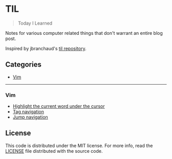 # TIL

> Today I Learned

Notes for various computer related things that don't warrant an entire blog
post.

Inspired by jbranchaud's [til repository](https://github.com/jbranchaud/til).

## Categories

- [Vim](#vim)

---

### Vim

- [Highlight the current word under the cursor](vim/highlight-current-word.md)
- [Tag navigation](vim/tag-navigation.md)
- [Jump navigation](vim/jump-navigation.md)

## License

This code is distributed under the MIT license. For more info, read the
[LICENSE](/LICENSE) file distributed with the source code.

